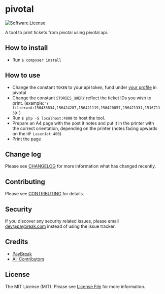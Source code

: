 # pivotal

[![Software License][ico-license]](LICENSE.md)

A tool to print tickets from pivotal using pivotal api.

## How to install
- Run `$ composer install`

## How to use
- Change the constant `TOKEN` to your api token, fund under [your profile](https://www.pivotaltracker.com/profile) in pivotal
- Change the constant `STORIES_QUERY` reflect the ticket IDs you wish to print. (example:`'?filter=id:156436834,156424287,156421119,156420857,156421331,151671139'`)
- Run `$ php -S localhost:4000` to host the tool.
- Prepare an A4 page with the post it notes and put it in the printer with the correct orientation, depending on the printer (notes facing upwards on the `HP LaserJet 400`)
- Print the page

## Change log
Please see [CHANGELOG](CHANGELOG.md) for more information what has changed recently.

## Contributing
Please see [CONTRIBUTING](CONTRIBUTING.md) for details.

## Security
If you discover any security related issues, please email dev@paybreak.com instead of using the issue tracker.

## Credits
- [PayBreak][link-author]
- [All Contributors][link-contributors]

## License
The MIT License (MIT). Please see [License File](LICENSE.md) for more information.

[ico-version]: https://img.shields.io/packagist/v/PayBreak/pivotal.svg?style=flat-square
[ico-license]: https://img.shields.io/badge/license-MIT-brightgreen.svg?style=flat-square
[ico-travis]: https://img.shields.io/travis/PayBreak/pivotal/master.svg?style=flat-square
[ico-scrutinizer]: https://img.shields.io/scrutinizer/coverage/g/PayBreak/pivotal.svg?style=flat-square
[ico-code-quality]: https://img.shields.io/scrutinizer/g/PayBreak/pivotal.svg?style=flat-square
[ico-downloads]: https://img.shields.io/packagist/dt/PayBreak/pivotal.svg?style=flat-square

[link-packagist]: https://packagist.org/packages/PayBreak/pivotal
[link-travis]: https://travis-ci.org/PayBreak/pivotal
[link-scrutinizer]: https://scrutinizer-ci.com/g/PayBreak/pivotal/code-structure
[link-code-quality]: https://scrutinizer-ci.com/g/PayBreak/pivotal
[link-downloads]: https://packagist.org/packages/PayBreak/pivotal
[link-author]: https://github.com/PayBreak
[link-contributors]: ../../contributors

